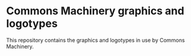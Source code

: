 Commons Machinery graphics and logotypes
========================================

This repository contains the graphics and logotypes in use by Commons
Machinery. 
